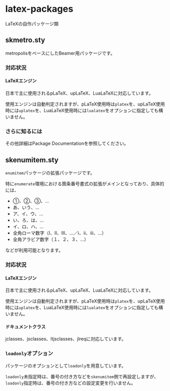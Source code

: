# latex-packages

LaTeXの自作パッケージ類

## skmetro.sty

metropolisをベースにしたBeamer用パッケージです。

### 対応状況

#### LaTeXエンジン

日本で主に使用されるpLaTeX、upLaTeX、LuaLaTeXに対応しています。

使用エンジンは自動判定されますが、pLaTeX使用時は`platex`を、upLaTeX使用時には`uplatex`を、LuaLaTeX使用時には`lualatex`をオプションに指定しても構いません。

### さらに知るには

その他詳細はPackage Documentationを参照してください。

## skenumitem.sty

`enumitem`パッケージの拡張パッケージです。

特に`enumerate`環境における箇条番号書式の拡張がメインとなっており、具体的には、

+ ①、②、③、…
+ あ、いう、…
+ ア、イ、ウ、…
+ い、ろ、は、…
+ イ、ロ、ハ、…
+ 全角ローマ数字（Ⅰ、Ⅱ、Ⅲ、…／ⅰ、ⅱ、ⅲ、…）
+ 全角アラビア数字（１、２、３、…）

などが利用可能となります。

### 対応状況

#### LaTeXエンジン

日本で主に使用されるpLaTeX、upLaTeX、LuaLaTeXに対応しています。

使用エンジンは自動判定されますが、pLaTeX使用時は`platex`を、upLaTeX使用時には`uplatex`を、LuaLaTeX使用時には`lualatex`をオプションに指定しても構いません。

#### ドキュメントクラス
jclasses、jsclasses、ltjsclasses、jlreqに対応しています。

### `loadonly`オプション
パッケージのオプションとして`loadonly`を用意しています。

`loadonly`未指定時は、番号の付き方などを`skenumitem`側で再設定しますが、`loadonly`指定時は、番号の付き方などの設定変更を行いません。
